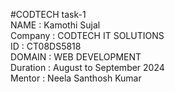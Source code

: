 #CODTECH task-1 <br>
NAME : Kamothi Sujal <br>
Company : CODTECH IT SOLUTIONS <br>
ID : CT08DS5818 <br>
DOMAIN : WEB DEVELOPMENT <br>
Duration : August to September 2024 <br>
Mentor : Neela Santhosh Kumar <br>
